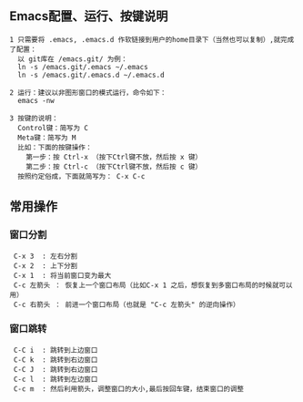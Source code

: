 ## Emacs配置、运行、按键说明
	1 只需要将 .emacs, .emacs.d 作软链接到用户的home目录下（当然也可以复制）,就完成了配置：
	  以 git库在 /emacs.git/ 为例：	  
	  ln -s /emacs.git/.emacs ~/.emacs
	  ln -s /emacs.git/.emacs.d ~/.emacs.d
	  
	2 运行：建议以非图形窗口的模式运行，命令如下：
	  emacs -nw

	3 按键的说明：
	  Control键：简写为 C  
	  Meta键：简写为 M
	  比如：下面的按键操作：
	    第一步：按 Ctrl-x （按下Ctrl键不放，然后按 x 键）
		第二步：按 Ctrl-c （按下Ctrl键不放，然后按 c 键）
	  按照约定俗成，下面就简写为： C-x C-c

## 常用操作
### 窗口分割
	 C-x 3  : 左右分割
	 C-x 2  : 上下分割
	 C-x 1  : 将当前窗口变为最大
	 C-c 左箭头 ： 恢复上一个窗口布局（比如C-x 1 之后，想恢复到多窗口布局的时候就可以用）
	 C-c 右箭头 ： 前进一个窗口布局（也就是 "C-c 左箭头" 的逆向操作）
### 窗口跳转
	 C-C i  : 跳转到上边窗口
	 C-C k  : 跳转到右边窗口
	 C-C J  : 跳转到右边窗口
	 C-c l  : 跳转到左边窗口
	 C-c m  : 然后利用箭头，调整窗口的大小,最后按回车键，结束窗口的调整

